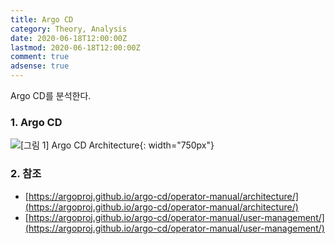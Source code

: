 ```yaml
---
title: Argo CD
category: Theory, Analysis
date: 2020-06-18T12:00:00Z
lastmod: 2020-06-18T12:00:00Z
comment: true
adsense: true
---
```


Argo CD를 분석한다.

### 1. Argo CD

![[그림 1] Argo CD Architecture]({{site.baseurl}}/images/theory_analysis/Argo_CD/Argo_CD_Architecture.PNG){: width="750px"}

### 2. 참조

* [https://argoproj.github.io/argo-cd/operator-manual/architecture/](https://argoproj.github.io/argo-cd/operator-manual/architecture/)
* [https://argoproj.github.io/argo-cd/operator-manual/user-management/](https://argoproj.github.io/argo-cd/operator-manual/user-management/)

